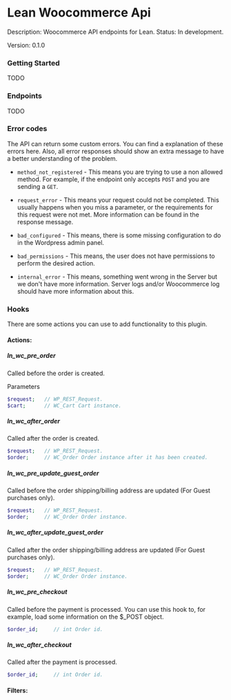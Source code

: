 # Lean Woocommerce Api
Description: Woocommerce API endpoints for Lean.
Status: In development.

Version: 0.1.0


### Getting Started
TODO

### Endpoints
TODO

### Error codes
The API can return some custom errors. You can find a explanation of
these errors here. Also, all error responses should show an extra message to have a better
understanding of the problem.

* `method_not_registered` - This means you are trying to use a non allowed method. For example, if the endpoint
only accepts `POST` and you are sending a `GET`.

* `request_error` - This means your request could not be completed. This usually happens when you miss a parameter, or
the requirements for this request were not met. More information can be found in the response message.

* `bad_configured` - This means, there is some missing configuration to do in the Wordpress admin panel.

* `bad_permissions` - This means, the user does not have permissions to perform the desired action.

* `internal_error` - This means, something went wrong in the Server but we don't have more information. Server logs
and/or Woocommerce log should have more information about this.

### Hooks
There are some actions you can use to add functionality to this plugin.

#### Actions:
##### ln_wc_pre_order
Called before the order is created.

Parameters
```php
$request;   // WP_REST_Request.
$cart;      // WC_Cart Cart instance.
```

##### ln_wc_after_order
Called after the order is created.
```php
$request;   // WP_REST_Request.
$order;     // WC_Order Order instance after it has been created.
```

##### ln_wc_pre_update_guest_order
Called before the order shipping/billing address are updated (For Guest purchases only).
```php
$request;   // WP_REST_Request.
$order;     // WC_Order Order instance.
```

##### ln_wc_after_update_guest_order
Called after the order shipping/billing address are updated (For Guest purchases only).
```php
$request;   // WP_REST_Request.
$order;     // WC_Order Order instance.
```

##### ln_wc_pre_checkout
Called before the payment is processed. You can use this hook to, for example, load some information on the $_POST object.
```php
$order_id;     // int Order id.
```

##### ln_wc_after_checkout
Called after the payment is processed.
```php
$order_id;     // int Order id.
```

#### Filters: